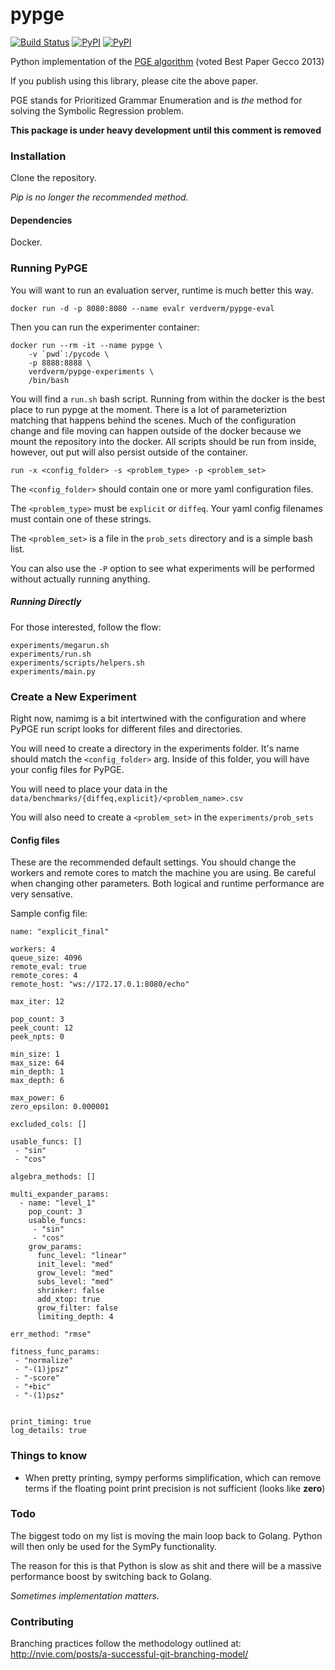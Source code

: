 # pypge

[![Build Status](https://travis-ci.org/verdverm/pypge.svg)](https://travis-ci.org/verdverm/pypge)
[![PyPI](https://img.shields.io/pypi/v/pypge.svg)](https://pypi.python.org/pypi/pypge)
[![PyPI](https://img.shields.io/pypi/dm/pypge.svg)](https://pypi.python.org/pypi/pypge)


Python implementation of the [PGE algorithm](http://dl.acm.org/citation.cfm?id=2463486) 
(voted Best Paper Gecco 2013)

If you publish using this library, please cite the above paper.

PGE stands for Prioritized Grammar Enumeration and is *the* method for solving the Symbolic Regression problem. 

__This package is under heavy development until this comment is removed__


### Installation

Clone the repository.

_Pip is no longer the recommended method._

#### Dependencies

Docker.


### Running PyPGE

You will want to run an evaluation server, runtime is much better this way.

`docker run -d -p 8080:8080 --name evalr verdverm/pypge-eval`

Then you can run the experimenter container:

```
docker run --rm -it --name pypge \
	-v `pwd`:/pycode \
	-p 8888:8888 \
	verdverm/pypge-experiments \
	/bin/bash
```

You will find a `run.sh` bash script.
Running from within the docker is the best place to run pypge at the moment.
There is a lot of parameteriztion matching that happens behind the scenes.
Much of the configuration change and file moving can happen outside of
the docker because we mount the repository into the docker.
All scripts should be run from inside, however,
out put will also persist outside of the container.


`run -x <config_folder> -s <problem_type> -p <problem_set>`

The `<config_folder>` should contain one or more yaml configuration files.

The `<problem_type>` must be `explicit` or `diffeq`.
Your yaml config filenames must contain one of these strings.

The `<problem_set>` is a file in the `prob_sets` directory
and is a simple bash list.

You can also use the `-P` option to see what experiments will be performed 
without actually running anything.

##### Running Directly

For those interested, follow the flow:

```
experiments/megarun.sh
experiments/run.sh
experiments/scripts/helpers.sh
experiments/main.py
```


### Create a New Experiment

Right now, namimg is a bit intertwined with the configuration
and where PyPGE run script looks for different files and directories.

You will need to create a directory in the experiments folder.
It's name should match the `<config_folder>` arg.
Inside of this folder, you will have your config files for PyPGE.

You will need to place your data in the 
`data/benchmarks/{diffeq,explicit}/<problem_name>.csv`

You will also need to create a `<problem_set>` in the `experiments/prob_sets`


#### Config files

These are the recommended default settings.
You should change the workers and remote cores to match the
machine you are using.
Be careful when changing other parameters.
Both logical and runtime performance
are very sensative.

Sample config file:

```
name: "explicit_final"

workers: 4
queue_size: 4096
remote_eval: true
remote_cores: 4
remote_host: "ws://172.17.0.1:8080/echo"

max_iter: 12

pop_count: 3
peek_count: 12
peek_npts: 0

min_size: 1
max_size: 64
min_depth: 1
max_depth: 6

max_power: 6
zero_epsilon: 0.000001

excluded_cols: []

usable_funcs: []
 - "sin"
 - "cos"

algebra_methods: []

multi_expander_params:
  - name: "level_1"
    pop_count: 3
    usable_funcs: 
     - "sin" 
     - "cos"
    grow_params:
      func_level: "linear"
      init_level: "med"
      grow_level: "med"
      subs_level: "med"
      shrinker: false
      add_xtop: true
      grow_filter: false
      limiting_depth: 4

err_method: "rmse"

fitness_func_params:
 - "normalize" 
 - "-(1)jpsz" 
 - "-score" 
 - "+bic"
 - "-(1)psz" 


print_timing: true
log_details: true
```

### Things to know

* When pretty printing, sympy performs simplification, which can remove terms if the floating point print precision is not sufficient (looks like __zero__)

### Todo

The biggest todo on my list is moving the main loop
back to Golang. Python will then only be used for the SymPy functionality.

The reason for this is that Python is slow as shit
and there will be a massive performance boost by switching back to Golang.

_Sometimes implementation matters._


### Contributing

Branching practices follow the methodology outlined at: http://nvie.com/posts/a-successful-git-branching-model/


